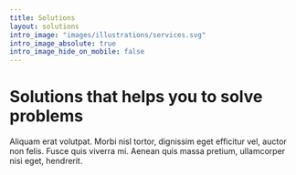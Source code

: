 ```yaml
---
title: Solutions
layout: solutions
intro_image: "images/illustrations/services.svg"
intro_image_absolute: true
intro_image_hide_on_mobile: false
---
```


# Solutions that helps you to solve problems

Aliquam erat volutpat. Morbi nisl tortor, dignissim eget efficitur vel, auctor non felis. Fusce quis viverra mi. Aenean quis massa pretium, ullamcorper nisi eget, hendrerit.